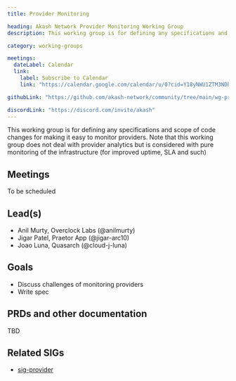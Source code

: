 ```yaml
---
title: Provider Monitoring

heading: Akash Network Provider Monitoring Working Group
description: This working group is for defining any specifications and scope of code changes for making it easy to monitor providers. Note that this working group does not deal with provider analytics but is considered with pure monitoring of the infrastructure (for improved uptime, SLA and such)

category: working-groups

meetings:
  dateLabel: Calendar
  link:
    label: Subscribe to Calendar
    link: "https://calendar.google.com/calendar/u/0?cid=Y18yNWU1ZTM3NDhlNGM0YWI3YTU1ZjQxZmJjNWViZWJjYzBhMDNiNDBmYjAyODc4NWYxNDE1OWJmYWViZWExMmUyQGdyb3VwLmNhbGVuZGFyLmdvb2dsZS5jb20"

githubLink: "https://github.com/akash-network/community/tree/main/wg-provider-monitoring"

discordLink: "https://discord.com/invite/akash"
---
```


This working group is for defining any specifications and scope of code changes for making it easy to monitor providers. Note that this working group does not deal with provider analytics but is considered with pure monitoring of the infrastructure (for improved uptime, SLA and such)

## Meetings

To be scheduled

## Lead(s)

- Anil Murty, Overclock Labs (@anilmurty)
- Jigar Patel, Praetor App (@jigar-arc10)
- Joao Luna, Quasarch (@cloud-j-luna)

## Goals

- Discuss challenges of monitoring providers
- Write spec

## PRDs and other documentation

TBD

## Related SIGs

- [sig-provider](https://github.com/akash-network/community/blob/main/sig-providers/README.md)

